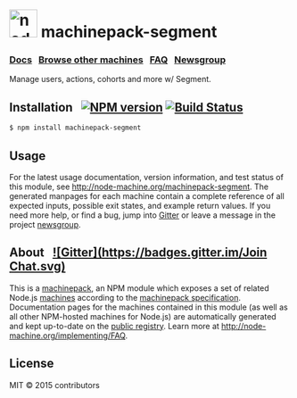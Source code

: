 <h1>
  <a href="http://node-machine.org" title="Node-Machine public registry"><img alt="node-machine logo" title="Node-Machine Project" src="http://node-machine.org/images/machine-anthropomorph-for-white-bg.png" width="50" /></a>
  machinepack-segment
</h1>

### [Docs](http://node-machine.org/machinepack-segment) &nbsp; [Browse other machines](http://node-machine.org/machinepacks) &nbsp;  [FAQ](http://node-machine.org/implementing/FAQ)  &nbsp;  [Newsgroup](https://groups.google.com/forum/?hl=en#!forum/node-machine)

Manage users, actions, cohorts and more w/ Segment.


## Installation &nbsp; [![NPM version](https://badge.fury.io/js/machinepack-segment.svg)](http://badge.fury.io/js/machinepack-segment) [![Build Status](https://travis-ci.org/treelinehq/machinepack-segment.png?branch=master)](https://travis-ci.org/treelinehq/machinepack-segment)

```sh
$ npm install machinepack-segment
```

## Usage

For the latest usage documentation, version information, and test status of this module, see <a href="http://node-machine.org/machinepack-segment" title="Manage users, actions, cohorts and more w/ Segment. (for node.js)">http://node-machine.org/machinepack-segment</a>.  The generated manpages for each machine contain a complete reference of all expected inputs, possible exit states, and example return values.  If you need more help, or find a bug, jump into [Gitter](https://gitter.im/node-machine/general) or leave a message in the project [newsgroup](https://groups.google.com/forum/?hl=en#!forum/node-machine).

## About  &nbsp; [![Gitter](https://badges.gitter.im/Join Chat.svg)](https://gitter.im/node-machine/general?utm_source=badge&utm_medium=badge&utm_campaign=pr-badge&utm_content=badge)

This is a [machinepack](http://node-machine.org/machinepacks), an NPM module which exposes a set of related Node.js [machines](http://node-machine.org/spec/machine) according to the [machinepack specification](http://node-machine.org/spec/machinepack).
Documentation pages for the machines contained in this module (as well as all other NPM-hosted machines for Node.js) are automatically generated and kept up-to-date on the <a href="http://node-machine.org" title="Public machine registry for Node.js">public registry</a>.
Learn more at <a href="http://node-machine.org/implementing/FAQ" title="Machine Project FAQ (for implementors)">http://node-machine.org/implementing/FAQ</a>.

## License

MIT &copy; 2015 contributors

